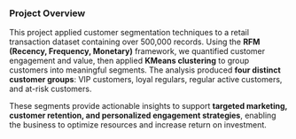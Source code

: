 ### Project Overview

This project applied customer segmentation techniques to a retail transaction dataset containing over 500,000 records. Using the **RFM (Recency, Frequency, Monetary)** framework, we quantified customer engagement and value, then applied **KMeans clustering** to group customers into meaningful segments. The analysis produced **four distinct customer groups**: VIP customers, loyal regulars, regular active customers, and at-risk customers.

These segments provide actionable insights to support **targeted marketing, customer retention, and personalized engagement strategies**, enabling the business to optimize resources and increase return on investment.
